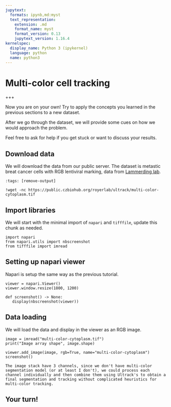 ```yaml
---
jupytext:
  formats: ipynb,md:myst
  text_representation:
    extension: .md
    format_name: myst
    format_version: 0.13
    jupytext_version: 1.16.4
kernelspec:
  display_name: Python 3 (ipykernel)
  language: python
  name: python3
---
```


# Multi-color cell tracking

+++

Now you are on your own! Try to apply the concepts you learned in the previous sections to a new dataset.

After we go through the dataset, we will provide some cues on how we would approach the problem.

Feel free to ask for help if you get stuck or want to discuss your results.

## Download data

We will download the data from our public server. The dataset is metastic breat cancer cells with RGB lentiviral marking, data from [Lammerding lab](https://lammerding.wicmb.cornell.edu/).

```{code-cell} ipython3
:tags: [remove-output]

!wget -nc https://public.czbiohub.org/royerlab/ultrack/multi-color-cytoplasm.tif
```

## Import libraries

We will start with the minimal import of `napari` and `tifffile`, update this chunk as needed.

```{code-cell} ipython3
import napari
from napari.utils import nbscreenshot
from tifffile import imread
```

## Setting up napari viewer

Napari is setup the same way as the previous tutorial.

```{code-cell} ipython3
viewer = napari.Viewer()
viewer.window.resize(1800, 1200)

def screenshot() -> None:
   display(nbscreenshot(viewer))
```

## Data loading

We will load the data and display in the viewer as an RGB image.

```{code-cell} ipython3
image = imread("multi-color-cytoplasm.tif")
print("Image array shape", image.shape)

viewer.add_image(image, rgb=True, name="multi-color-cytoplasm")
screenshot()
```

```{tip}
The image stack have 3 channels, since we don't have multi-color segmentation model (or at least I don't), we could process each channel individually and then combine them using Ultrack's to obtain a final segmentation and tracking without complicated heuristics for multi-color tracking.
```

## Your turn!
